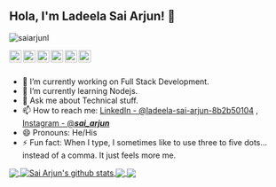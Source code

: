 ## Hola, I'm Ladeela Sai Arjun! 👋

<p align="left"> <img src="https://komarev.com/ghpvc/?username=saiarjunl&label=Views&color=blue&style=plastic" alt="saiarjunl" /> </p>

<a href="https://twitter.com/saiarjunl">
  <img align="left" alt="Sai Arjun's Twitter" width="22px" src="https://cdn.jsdelivr.net/npm/simple-icons@v3/icons/twitter.svg" />
</a>
<a href="https://linkedin.com/in/ladeela-sai-arjun-8b2b50104">
  <img align="left" alt="Sai Arjun's Linkdein" width="22px" src="https://cdn.jsdelivr.net/npm/simple-icons@v3/icons/linkedin.svg" />
</a>
<a href="https://github.com/saiarjunl">
  <img align="left" alt="Sai Arjun's Github" width="22px" src="https://cdn.jsdelivr.net/npm/simple-icons@v3/icons/github.svg" />
</a>
<a href="https://t.me/Sai_Arjun_Ladeela">
  <img align="left" alt="Sai Arjun's Telegram" width="22px" src="https://cdn.jsdelivr.net/npm/simple-icons@v3/icons/telegram.svg" />
</a>
<a href="https://instagram.com/___sai_arjun___/">
  <img align="left" alt="Sai Arjun's Instagram" width="22px" src="https://cdn.jsdelivr.net/npm/simple-icons@v3/icons/instagram.svg" />
</a>
<a href="https://www.facebook.com/lsasaiarjun/">
  <img align="left" alt="Sai Arjun's Facebook" width="22px" src="https://cdn.jsdelivr.net/npm/simple-icons@v3/icons/facebook.svg" />
</a>
<br/>
<br/>


- 🔭 I’m currently working on Full Stack Development.
- 🌱 I’m currently learning Nodejs.
- 💬 Ask me about Technical stuff.
- 📫 How to reach me: [LinkedIn - @ladeela-sai-arjun-8b2b50104](https://linkedin.com/in/ladeela-sai-arjun-8b2b50104) , [Instagram - @___sai_arjun___](https://instagram.com/___sai_arjun___/)
- 😄 Pronouns: He/His
- ⚡ Fun fact: When I type, I sometimes like to use three to five dots…instead of a comma. It just feels more me.



<a href="https://github.com/saiarjunl">
  <img align="center" src="https://github-readme-stats.vercel.app/api/top-langs/?username=saiarjunl&theme=light&hide_langs_below=1" />
</a>
<a href="https://github.com/saiarjunl">
 <img align="center" src="https://github-readme-stats.vercel.app/api?username=saiarjunl&show_icons=true&theme=light&line_height=27" alt="Sai Arjun's github stats"/>
</a>
<a href="https://github.com/saiarjunl/U-Blog">
  <img align="center" src="https://github-readme-stats.vercel.app/api/pin/?username=saiarjunl&repo=U-Blog&theme=light" />

</a>
<a href="https://github.com/saiarjunl/Flight-Reservation-System">
 <img align="center" src="https://github-readme-stats.vercel.app/api/pin/?username=saiarjunl&repo=Flight-Reservation-System&theme=light" />
</a>





